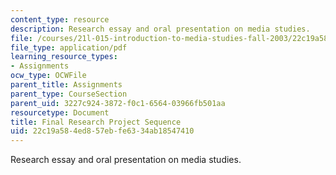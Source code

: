 ```yaml
---
content_type: resource
description: Research essay and oral presentation on media studies.
file: /courses/21l-015-introduction-to-media-studies-fall-2003/22c19a584ed857ebfe6334ab18547410_final_project.pdf
file_type: application/pdf
learning_resource_types:
- Assignments
ocw_type: OCWFile
parent_title: Assignments
parent_type: CourseSection
parent_uid: 3227c924-3872-f0c1-6564-03966fb501aa
resourcetype: Document
title: Final Research Project Sequence
uid: 22c19a58-4ed8-57eb-fe63-34ab18547410
---
```

Research essay and oral presentation on media studies.

